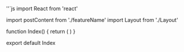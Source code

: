 ''`js
import React from 'react'

import postContent from './featureName'
import Layout from './Layout'

function Index() {
  return (
    <Layout>
      <postContent />
    </Layout>
  )
}

export default Index
```
